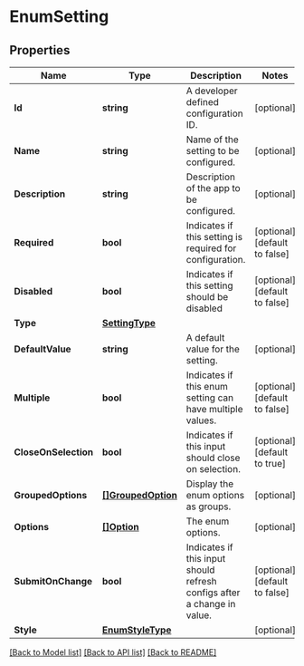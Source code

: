 # EnumSetting

## Properties

Name | Type | Description | Notes
------------ | ------------- | ------------- | -------------
**Id** | **string** | A developer defined configuration ID. | [optional] 
**Name** | **string** | Name of the setting to be configured. | [optional] 
**Description** | **string** | Description of the app to be configured. | [optional] 
**Required** | **bool** | Indicates if this setting is required for configuration. | [optional] [default to false]
**Disabled** | **bool** | Indicates if this setting should be disabled | [optional] [default to false]
**Type** | [**SettingType**](SettingType.md) |  | 
**DefaultValue** | **string** | A default value for the setting. | [optional] 
**Multiple** | **bool** | Indicates if this enum setting can have multiple values. | [optional] [default to false]
**CloseOnSelection** | **bool** | Indicates if this input should close on selection. | [optional] [default to true]
**GroupedOptions** | [**[]GroupedOption**](GroupedOption.md) | Display the enum options as groups. | [optional] 
**Options** | [**[]Option**](Option.md) | The enum options. | [optional] 
**SubmitOnChange** | **bool** | Indicates if this input should refresh configs after a change in value. | [optional] [default to false]
**Style** | [**EnumStyleType**](EnumStyleType.md) |  | [optional] 

[[Back to Model list]](../README.md#documentation-for-models) [[Back to API list]](../README.md#documentation-for-api-endpoints) [[Back to README]](../README.md)


